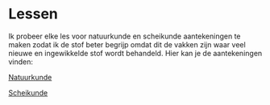 # Lessen

Ik probeer elke les voor natuurkunde en scheikunde aantekeningen te maken zodat ik de stof beter begrijp omdat dit de vakken zijn waar veel nieuwe en ingewikkelde stof wordt behandeld. Hier kan je de aantekeningen vinden:

[Natuurkunde](./natuurkunde/)

[Scheikunde](./scheikunde/)